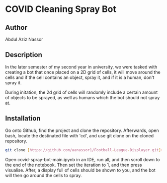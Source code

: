 # COVID Cleaning Spray Bot
## Author
Abdul Aziz Nassor

## Description

In the later semester of my second year in university, we were tasked with creating a bot that once placed on a 2D grid of cells, it will move around the cells and if the cell contains an object, spray it, and if it is a human, don't spray it.

During initation, the 2d grid of cells will randomly include a certain amount of objects to be sprayed, as well as humans which the bot should not spray at.

## Installation

Go onto Github, find the project and clone the repository.
Afterwards, open bash, locate the destinated file with 'cd', and use git clone on the cloned repository.

```bash
git clone [https://github.com/aanassor1/Football-League-Displayer.git](https://github.com/aanassor1/COVID-Cleaning-Spray-Bot.git)
```

Open covid-spray-bot-main.ipynb in an IDE, run all, and then scroll down to the end of the notebook. Then set the iteration to 1, and then press visualise. After, a display full of cells should be shown to you, and the bot will then go around the cells to spray.
